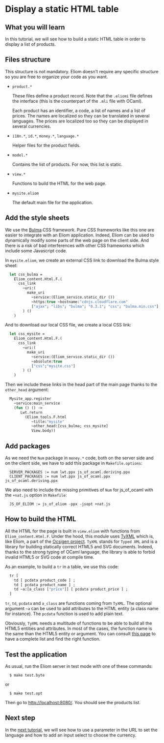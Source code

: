 # Display a static HTML table

## What you will learn

  In this tutorial, we will see how to build a static HTML table in order to display a list of products.

## Files structure

  This structure is not mandatory. Eliom doesn't require any specific structure so you are free to organize your code as you want.

  - `product.*`

    These files define a product record. Note that the `.eliomi` file defines the interface (this is the counterpart of the `.mli` file with OCaml).

    Each product has an identifier, a code, a list of names and a list of prices. The names are localized so they can be translated in several languages. The prices are localized too so they can be displayed in several currencies.

  - `i18n.*`, `id.*`, `money.*`, `language.*`

    Helper files for the product fields.

  - `model.*`

    Contains the list of products. For now, this list is static.

  - `view.*`

    Functions to build the HTML for the web page.

  - `mysite.eliom`

    The default main file for the application.

## Add the style sheets

We use the [Bulma](http://bulma.io/) CSS framework. Pure CSS frameworks like this one are easier to integrate with an Eliom application. Indeed, Eliom can be used to dynamically modify some parts of the web page on the client side. And there is a risk of bad interferences with other CSS frameworks which include some Javascript code.

In `mysite.eliom`, we create an external CSS link to download the Bulma style sheet:

```ocaml
  let css_bulma =
    Eliom_content.Html.F.(
      css_link
        ~uri:(
          make_uri
            ~service:(Eliom_service.static_dir ())
            ~https:true ~hostname:"cdnjs.cloudflare.com"
            ["ajax"; "libs"; "bulma"; "0.3.1"; "css"; "bulma.min.css"]
        ) ()
    )
```

And to download our local CSS file, we create a local CSS link:

```ocaml
  let css_mysite =
    Eliom_content.Html.F.(
      css_link
        ~uri:(
          make_uri
            ~service:(Eliom_service.static_dir ())
            ~absolute:true
            ["css";"mysite.css"]
        ) ()
    )
```

Then we include these links in the head part of the main page thanks to the `other_head` argument:

```ocaml
  Mysite_app.register
    ~service:main_service
    (fun () () ->
       Lwt.return
         (Eliom_tools.F.html
            ~title:"mysite"
            ~other_head:[css_bulma; css_mysite]
            View.body))
```

## Add packages

As we need the `Num` package in `money.*` code, both on the server side and on the client side, we have to add this package in `Makefile.options`:

```
  SERVER_PACKAGES := num lwt.ppx js_of_ocaml.deriving.ppx
  CLIENT_PACKAGES := num lwt.ppx js_of_ocaml.ppx js_of_ocaml.deriving.ppx
```

We also need to include the missing primitives of `Num` for js_of_ocaml with the `+nat.js` option in `Makefile`:

```
  JS_OF_ELIOM := js_of_eliom -ppx -jsopt +nat.js
```

## How to build the HTML

All the HTML for the page is built in `view.eliom` with functions from `Eliom_content.​Html.F`. Under the hood, this module uses [TyXML](http://ocsigen.org/tyxml/) which is, like Eliom, a part of the [Ocsigen project](http://ocsigen.org/). `TyXML` stands for `Typed XML` and is a library for building statically correct HTML5 and SVG documents. Indeed, thanks to the strong typing of OCaml language, the library is able to forbid invalid HTML5 or SVG code at compile time.

As an example, to build a `tr` in a table, we use this code:

```ocaml
  tr [
    td [ pcdata product_code ] ;
    td [ pcdata product_name ] ;
    td ~a:[a_class ["price"]] [ pcdata product_price ] ;
  ]
```

`tr`, `td`, `pcdata` and `a_class` are functions coming from `TyXML`. The optional argument `~a` can be used to add attributes to the HTML entity (a class name for instance). The `pcdata` function is used to add plain text.

Obviously, `TyXML` needs a multitude of functions to be able to build all the HTML5 entities and attributes. In most of the cases, the function name is the same than the HTML5 entity or argument. You can consult [this page](http://ocsigen.org/tyxml/dev/api/index_values) to have a complete list and find the right function.

## Test the application

  As usual, run the Eliom server in test mode with one of these commands:

```
  $ make test.byte
```

  or

```
  $ make test.opt
```

  Then go to [http://localhost:8080/](http://localhost:8080/). You should see the products list.


## Next step

  In the [next tutorial](../00300-url-param/), we will see how to use a parameter in the URL to set the language and how to add an input select to choose the currency.
